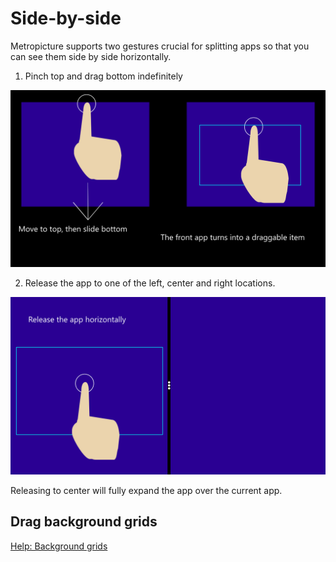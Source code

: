 # Side-by-side

Metropicture supports two gestures crucial for splitting apps so that you can see them side by side horizontally.

1. Pinch top and drag bottom indefinitely

![](https://github.com/metropicture/help/blob/master/images/Split-app-1.png?raw=true)

2. Release the app to one of the left, center and right locations.

![](https://github.com/metropicture/help/blob/master/images/Split-app-2.png?raw=true)

Releasing to center will fully expand the app over the current app.

## Drag background grids

[Help: Background grids](background-grids.md)
